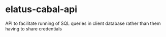 # elatus-cabal-api
API to facilitate running of SQL queries in client database rather than them having to share credentials
